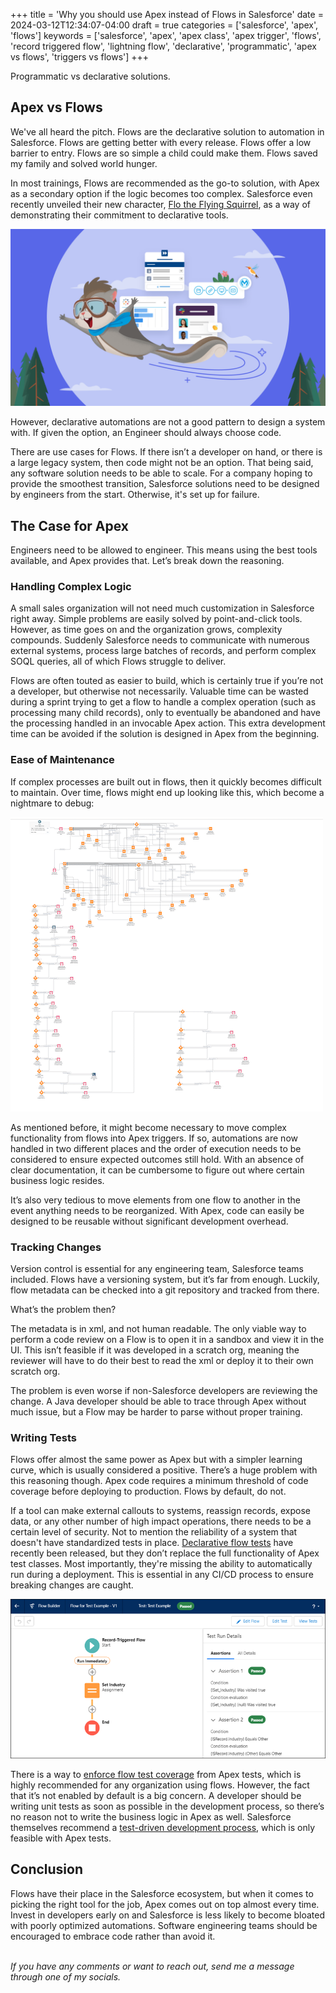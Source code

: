 +++
title = 'Why you should use Apex instead of Flows in Salesforce'
date = 2024-03-12T12:34:07-04:00
draft = true
categories = ['salesforce', 'apex', 'flows']
keywords = ['salesforce', 'apex', 'apex class', 'apex trigger', 'flows', 'record triggered flow', 'lightning flow', 'declarative', 'programmatic', 'apex vs flows', 'triggers vs flows']
+++

Programmatic vs declarative solutions.

## Apex vs Flows
We've all heard the pitch. Flows are the declarative solution to automation in Salesforce. Flows are getting better with every release. Flows offer a low barrier to entry. Flows are so simple a child could make them. Flows saved my family and solved world hunger.

In most trainings, Flows are recommended as the go-to solution, with Apex as a secondary option if the logic becomes too complex. Salesforce even recently unveiled their new character, [Flo the Flying Squirrel](https://www.salesforce.com/blog/meet-salesforce-workflow-character-flo/), as a way of demonstrating their commitment to declarative tools. 

![Flow the flying Squirrel flying across the screen](../../../assets/img/first_post/flo.png)

However, declarative automations are not a good pattern to design a system with. If given the option, an Engineer should always choose code.

There are use cases for Flows. If there isn’t a developer on hand, or there is a large legacy system, then code might not be an option. That being said, any software solution needs to be able to scale. For a company hoping to provide the smoothest transition, Salesforce solutions need to be designed by engineers from the start. Otherwise, it's set up for failure. 

## The Case for Apex
Engineers need to be allowed to engineer. This means using the best tools available, and Apex provides that. Let’s break down the reasoning.

### Handling Complex Logic
A small sales organization will not need much customization in Salesforce right away. Simple problems are easily solved by point-and-click tools. However, as time goes on and the organization grows, complexity compounds. Suddenly Salesforce needs to communicate with numerous external systems, process large batches of records, and perform complex SOQL queries, all of which Flows struggle to deliver.

Flows are often touted as easier to build, which is certainly true if you’re not a developer, but otherwise not necessarily. Valuable time can be wasted during a sprint trying to get a flow to handle a complex operation (such as processing many child records), only to eventually be abandoned and have the processing handled in an invocable Apex action. This extra development time can be avoided if the solution is designed in Apex from the beginning.

### Ease of Maintenance
If complex processes are built out in flows, then it quickly becomes difficult to maintain. Over time, flows might end up looking like this, which become a nightmare to debug:

![A very large Salesforce flow, with numerous complex branches](../../../assets/img/first_post/large_flow.png)

As mentioned before, it might become necessary to move complex functionality from flows into Apex triggers. If so, automations are now handled in two different places and the order of execution needs to be considered to ensure expected outcomes still hold. With an absence of clear documentation, it can be cumbersome to figure out where certain business logic resides. 

It’s also very tedious to move elements from one flow to another in the event anything needs to be reorganized. With Apex, code can easily be designed to be reusable without significant development overhead.

### Tracking Changes
Version control is essential for any engineering team, Salesforce teams included. Flows have a versioning system, but it’s far from enough. Luckily, flow metadata can be checked into a git repository and tracked from there.

What’s the problem then?

The metadata is in xml, and not human readable. The only viable way to perform a code review on a Flow is to open it in a sandbox and view it in the UI. This isn’t feasible if it was developed in a scratch org, meaning the reviewer will have to do their best to read the xml or deploy it to their own scratch org. 

The problem is even worse if non-Salesforce developers are reviewing the change. A Java developer should be able to trace through Apex without much issue, but a Flow may be harder to parse without proper training.

### Writing Tests
Flows offer almost the same power as Apex but with a simpler learning curve, which is usually considered a positive. There’s a huge problem with this reasoning though. Apex code requires a minimum threshold of code coverage before deploying to production. Flows by default, do not.

If a tool can make external callouts to systems, reassign records, expose data, or any other number of high impact operations, there needs to be a certain level of security. Not to mention the reliability of a system that doesn't have standardized tests in place. [Declarative flow tests](https://help.salesforce.com/s/articleView?id=sf.flow_concepts_testing.htm&type=5) have recently been released, but they don’t replace the full functionality of Apex test classes. Most importantly, they're missing the ability to automatically run during a deployment. This is essential in any CI/CD process to ensure breaking changes are caught.

![A successful flow test executed in Salesforce UI](../../../assets/img/first_post/flow_test.png)

There is a way to [enforce flow test coverage](https://help.salesforce.com/s/articleView?id=release-notes.rn_forcecom_flow_mgmnt_coverage.htm&release=222&type=5) from Apex tests, which is highly recommended for any organization using flows. However, the fact that it’s not enabled by default is a big concern. A developer should be writing unit tests as soon as possible in the development process, so there’s no reason not to write the business logic in Apex as well. Salesforce themselves recommend a [test-driven development process](https://developer.salesforce.com/docs/atlas.en-us.apexcode.meta/apexcode/apex_testing_intro.htm), which is only feasible with Apex tests.

## Conclusion
Flows have their place in the Salesforce ecosystem, but when it comes to picking the right tool for the job, Apex comes out on top almost every time. Invest in developers early on and Salesforce is less likely to become bloated with poorly optimized automations. Software engineering teams should be encouraged to embrace code rather than avoid it.


<br>*If you have any comments or want to reach out, send me a message through one of my socials.*